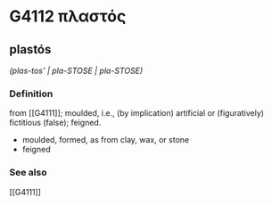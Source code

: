 # G4112 πλαστός

## plastós

_(plas-tos' | pla-STOSE | pla-STOSE)_

### Definition

from [[G4111]]; moulded, i.e., (by implication) artificial or (figuratively) fictitious (false); feigned.

- moulded, formed, as from clay, wax, or stone
- feigned

### See also

[[G4111]]

